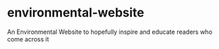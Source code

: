 # environmental-website
An Environmental Website to hopefully inspire and educate readers who come across it
